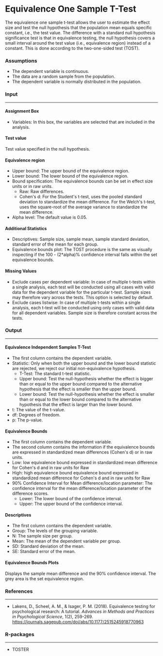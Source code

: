 Equivalence One Sample T-Test
==========================

The equivalence one sample t-test allows the user to estimate the effect size and test the null hypothesis that the population mean equals specific constant, i.e., the test value. The difference with a standard null hypothesis significance test is that in equivalence testing, the null hypothesis covers a small interval around the test value (i.e., equivalence region) instead of a constant. This is done according to the two-one-sided test (TOST).

### Assumptions
- The dependent variable is continuous.
- The data are a random sample from the population.
- The dependent variable is normally distributed in the population.

### Input
-------
#### Assignment Box
- Variables: In this box, the variables are selected that are included in the analysis.

#### Test value
Test value specified in the null hypothesis.

#### Equivalence region
- Upper bound: The upper bound of the equivalence region.
- Lower bound: The lower bound of the equivalence region.
- Bound specification:  The equivalence bounds can be set in effect size units or in raw units.
  - Raw: Raw differences.
  - Cohen's d: For the Student's t-test, uses the pooled standard deviation to standardize the mean difference. For the Welch's t-test, uses the square-root of the average variance to standardize the mean difference.
- Alpha level: The default value is 0.05.

#### Additional Statistics
- Descriptives: Sample size, sample mean, sample standard deviation, standard error of the mean for each group.
- Equivalence bounds plot: The TOST procedure is the same as visually inspecting if the 100 - (2*alpha)% confidence interval falls within the set equivalence bounds.

#### Missing Values
 - Exclude cases per dependent variable: In case of multiple t-tests within a single analysis, each test will be conducted using all cases with valid data for the dependent variable for the particular t-test. Sample sizes may therefore vary across the tests. This option is selected by default.
 - Exclude cases listwise: In case of multiple t-tests within a single analysis, each t-test will be conducted using only cases with valid data for all dependent variables. Sample size is therefore constant across the tests.

### Output
-------

#### Equivalence Independent Samples T-Test
- The first column contains the dependent variable.
- Statistic: Only when both the upper bound and the lower bound statistic are rejected, we reject our initial non-equivalence hypothesis.
  - T-Test: The standard t-test statistic.
  - Upper bound: Test the null-hypothesis whether the effect is bigger than or equal to the upper bound compared to the alternative hypothesis that the effect is smaller than the upper bound.
  - Lower bound: Test the null-hypothesis whether the effect is smaller than or equal to the lower bound compared to the alternative hypothesis that the effect is larger than the lower bound.
- t: The value of the t-value.
- df: Degrees of freedom.
- p: The p-value.

#### Equivalence Bounds
- The first column contains the dependent variable.
- The second column contains the information if the equivalence bounds are expressed in standardized mean differences (Cohen's d) or in raw units.
- Low: low equivalence bound expressed in standardized mean difference for Cohen's d and in raw units for Raw
- High: high equivalence bound equivalence bound expressed in standardized mean difference for Cohen's d and in raw units for Raw
- 90% Confidence Interval for Mean difference/location parameter: The confidence interval for the mean difference/location parameter of the difference scores.
  - Lower: The lower bound of the confidence interval.
  - Upper: The upper bound of the confidence interval.

#### Descriptives
- The first column contains the dependent variable.
- Group: The levels of the grouping variable.
- N: The sample size per group.
- Mean: The mean of the dependent variable per group.
- SD: Standard deviation of the mean.
- SE: Standard error of the mean.

#### Equivalence Bounds Plots
Displays the sample mean difference and the 90% confidence interval. The grey area is the set equivalence region.


### References
-------
- Lakens, D., Scheel, A. M., & Isager, P. M. (2018). Equivalence testing for psychological research: A tutorial. *Advances in Methods and Practices in Psychological Science*, 1(2), 259-269. <a href="https://journals.sagepub.com/doi/abs/10.1177/2515245918770963">https://journals.sagepub.com/doi/abs/10.1177/2515245918770963</a>


### R-packages
---
- TOSTER
